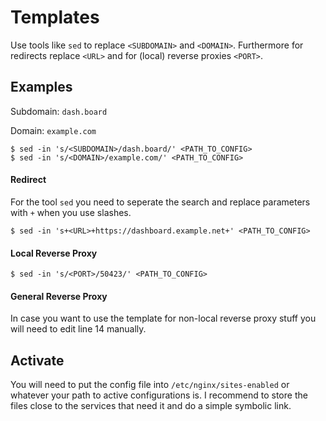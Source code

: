 Templates
=========

Use tools like `sed` to replace `<SUBDOMAIN>` and `<DOMAIN>`.
Furthermore for redirects replace `<URL>` and for (local) reverse proxies `<PORT>`.

## Examples

Subdomain: `dash.board`

Domain: `example.com`

```
$ sed -in 's/<SUBDOMAIN>/dash.board/' <PATH_TO_CONFIG>
$ sed -in 's/<DOMAIN>/example.com/' <PATH_TO_CONFIG>
```

#### Redirect

For the tool `sed` you need to seperate the search and replace parameters with `+` when you use slashes.
```
$ sed -in 's+<URL>+https://dashboard.example.net+' <PATH_TO_CONFIG>
```

#### Local Reverse Proxy

```
$ sed -in 's/<PORT>/50423/' <PATH_TO_CONFIG>
```

#### General Reverse Proxy

In case you want to use the template for non-local reverse proxy stuff you will need to edit line 14 manually.

## Activate

You will need to put the config file into `/etc/nginx/sites-enabled` or whatever your path to active configurations is.
I recommend to store the files close to the services that need it and do a simple symbolic link.
